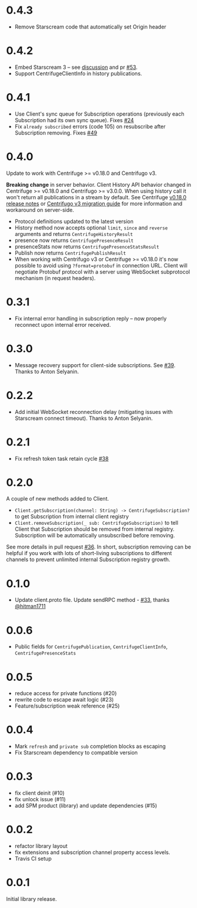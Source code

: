 0.4.3
=====

* Remove Starscream code that automatically set Origin header

0.4.2
=====

* Embed Starscream 3 – see [discussion](https://github.com/centrifugal/centrifuge-swift/issues/48#issuecomment-965501423) and pr [#53](https://github.com/centrifugal/centrifuge-swift/pull/53).
* Support CentrifugeClientInfo in history publications.

0.4.1
=====

* Use Client's sync queue for Subscription operations (previously each Subscription had its own sync queue). Fixes [#24](https://github.com/centrifugal/centrifuge-swift/issues/24)
* Fix `already subscribed` errors (code 105) on resubscribe after Subscription removing. Fixes [#49](https://github.com/centrifugal/centrifuge-swift/issues/49)

0.4.0
=====

Update to work with Centrifuge >= v0.18.0 and Centrifugo v3.

**Breaking change** in server behavior. Client History API behavior changed in Centrifuge >= v0.18.0 and Centrifugo >= v3.0.0. When using history call it won't return all publications in a stream by default. See Centrifuge [v0.18.0 release notes](https://github.com/centrifugal/centrifuge/releases/tag/v0.18.0) or [Centrifugo v3 migration guide](https://centrifugal.dev/docs/getting-started/migration_v3) for more information and workaround on server-side.

* Protocol definitions updated to the latest version 
* History method now accepts optional `limit`, `since` and `reverse` arguments and returns `CentrifugeHistoryResult`
* presence now returns `CentrifugePresenceResult`
* presenceStats now returns `CentrifugePresenceStatsResult`
* Publish now returns `CentrifugePublishResult`
* When working with Centrifugo v3 or Centrifuge >= v0.18.0 it's now possible to avoid using `?format=protobuf` in connection URL. Client will negotiate Protobuf protocol with a server using WebSocket subprotocol mechanism (in request headers).

0.3.1
=====

* Fix internal error handling in subscription reply – now properly reconnect upon internal error received.

0.3.0
=====

* Message recovery support for client-side subscriptions. See [#39](https://github.com/centrifugal/centrifuge-swift/pull/39). Thanks to Anton Selyanin.

0.2.2
=====

* Add initial WebSocket reconnection delay (mitigating issues with Starscream connect timeout). Thanks to Anton Selyanin.

0.2.1
=====

* Fix refresh token task retain cycle [#38](https://github.com/centrifugal/centrifuge-swift/pull/38)

0.2.0
=====

A couple of new methods added to Client.

* `Client.getSubscription(channel: String) -> CentrifugeSubscription?` to get Subscription from internal client registry
* `Client.removeSubscription(_ sub: CentrifugeSubscription)` to tell Client that Subscription should be removed from internal registry. Subscription will be automatically unsubscribed before removing.

See more details in pull request [#36](https://github.com/centrifugal/centrifuge-swift/pull/36). In short, subscription removing can be helpful if you work with lots of short-living subscriptions to different channels to prevent unlimited internal Subscription registry growth.

0.1.0
=====

* Update client.proto file. Update sendRPC method - [#33](https://github.com/centrifugal/centrifuge-swift/pull/33), thanks [@hitman1711](https://github.com/hitman1711)

0.0.6
=====

* Public fields for `CentrifugePublication`, `CentrifugeClientInfo`, `CentrifugePresenceStats`

0.0.5
=====

* reduce access for private functions (#20)
* rewrite code to escape await logic (#23)
* Feature/subscription weak reference (#25)

0.0.4
=====

* Mark `refresh` and `private sub` completion blocks as escaping
* Fix Starscream dependency to compatible version

0.0.3
=====

* fix client deinit (#10)
* fix unlock issue (#11)
* add SPM product (library) and update dependencies (#15)

0.0.2
=====

* refactor library layout
* fix extensions and subscription channel property access levels.
* Travis CI setup

0.0.1
=====

Initial library release.
